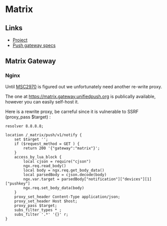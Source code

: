 # Matrix

## Links

* [Project](https://matrix.org)
* [Push gateway specs](https://matrix.org/docs/spec/push_gateway/unstable#post-matrix-push-v1-notify)

## Matrix Gateway

### Nginx

Until [MSC2970](https://github.com/matrix-org/matrix-doc/pull/2970) is figured out we unfortunately
need another re-write proxy. 

The one at https://matrix.gateway.unifiedpush.org is publically available, however you can easily self-host it.

Here is a rewrite proxy, be carreful since it is vulnerable to SSRF (proxy_pass $target) :

```
resolver 8.8.8.8;

location /_matrix/push/v1/notify {
    set $target '';
    if ($request_method = GET ) {
        return 200 '{"gateway":"matrix"}';
    }
    access_by_lua_block {
        local cjson = require("cjson")
        ngx.req.read_body()
        local body = ngx.req.get_body_data()
        local parsedBody = cjson.decode(body)
        ngx.var.target = parsedBody["notification"]["devices"][1]["pushkey"]
        ngx.req.set_body_data(body)
    }
    proxy_set_header Content-Type application/json;
    proxy_set_header Host $host;
    proxy_pass $target;
    subs_filter_types * ;
    subs_filter '.*' '{}' r;
}
```

